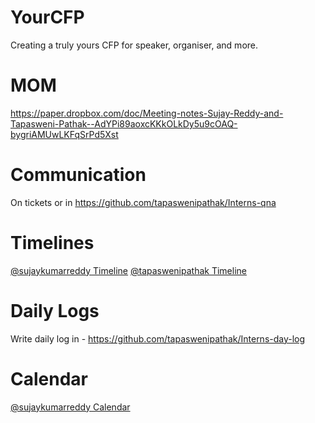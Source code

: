 # YourCFP
Creating a truly yours CFP for speaker, organiser, and more.

# MOM

https://paper.dropbox.com/doc/Meeting-notes-Sujay-Reddy-and-Tapasweni-Pathak--AdYPi89aoxcKKkOLkDy5u9cOAQ-bygriAMUwLKFqSrPd5Xst

# Communication

On tickets or in https://github.com/tapaswenipathak/Interns-qna

# Timelines

[@sujaykumarreddy Timeline]()
[@tapaswenipathak Timeline]()

# Daily Logs

Write daily log in - https://github.com/tapaswenipathak/Interns-day-log

# Calendar

[@sujaykumarreddy Calendar](https://calendly.com/sujay0399/15min)
